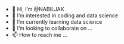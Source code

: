 - 👋 Hi, I’m @NABILJAK
- 👀 I’m interested in coding and data science
- 🌱 I’m currently learning data science
- 💞️ I’m looking to collaborate on ...
- 📫 How to reach me ...

<!---
NABILJAK/NABILJAK is a ✨ special ✨ repository because its `README.md` (this file) appears on your GitHub profile.
You can click the Preview link to take a look at your changes.
--->
